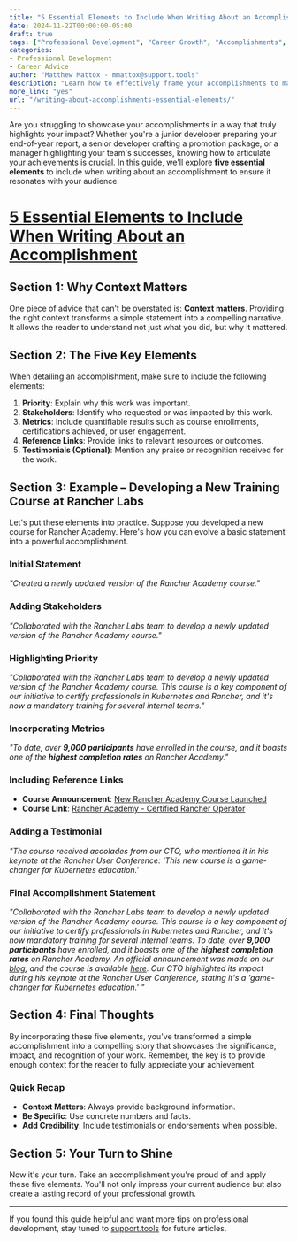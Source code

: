 ```yaml
---
title: "5 Essential Elements to Include When Writing About an Accomplishment"
date: 2024-11-22T00:00:00-05:00
draft: true
tags: ["Professional Development", "Career Growth", "Accomplishments", "Writing Tips", "Support.Tools"]
categories:
- Professional Development
- Career Advice
author: "Matthew Mattox - mmattox@support.tools"
description: "Learn how to effectively frame your accomplishments to make a lasting impact. Discover the five key elements that will make your achievements stand out."
more_link: "yes"
url: "/writing-about-accomplishments-essential-elements/"
---
```


Are you struggling to showcase your accomplishments in a way that truly highlights your impact? Whether you're a junior developer preparing your end-of-year report, a senior developer crafting a promotion package, or a manager highlighting your team's successes, knowing how to articulate your achievements is crucial. In this guide, we'll explore **five essential elements** to include when writing about an accomplishment to ensure it resonates with your audience.

<!--more-->

# [5 Essential Elements to Include When Writing About an Accomplishment](#5-essential-elements-to-include-when-writing-about-an-accomplishment)

## Section 1: Why Context Matters

One piece of advice that can't be overstated is: **Context matters**. Providing the right context transforms a simple statement into a compelling narrative. It allows the reader to understand not just what you did, but why it mattered.

## Section 2: The Five Key Elements

When detailing an accomplishment, make sure to include the following elements:

1. **Priority**: Explain why this work was important.
2. **Stakeholders**: Identify who requested or was impacted by this work.
3. **Metrics**: Include quantifiable results such as course enrollments, certifications achieved, or user engagement.
4. **Reference Links**: Provide links to relevant resources or outcomes.
5. **Testimonials (Optional)**: Mention any praise or recognition received for the work.

## Section 3: Example – Developing a New Training Course at Rancher Labs

Let's put these elements into practice. Suppose you developed a new course for Rancher Academy. Here's how you can evolve a basic statement into a powerful accomplishment.

### Initial Statement

*"Created a newly updated version of the Rancher Academy course."*

### Adding Stakeholders

*"Collaborated with the Rancher Labs team to develop a newly updated version of the Rancher Academy course."*

### Highlighting Priority

*"Collaborated with the Rancher Labs team to develop a newly updated version of the Rancher Academy course. This course is a key component of our initiative to certify professionals in Kubernetes and Rancher, and it's now a mandatory training for several internal teams."*

### Incorporating Metrics

*"To date, over **9,000 participants** have enrolled in the course, and it boasts one of the **highest completion rates** on Rancher Academy."*

### Including Reference Links

- **Course Announcement**: [New Rancher Academy Course Launched](https://www.rancher.com/blog/new-rancher-academy-course)
- **Course Link**: [Rancher Academy - Certified Rancher Operator](https://www.rancher.academy/)

### Adding a Testimonial

*"The course received accolades from our CTO, who mentioned it in his keynote at the Rancher User Conference: 'This new course is a game-changer for Kubernetes education.'*

### Final Accomplishment Statement

*"Collaborated with the Rancher Labs team to develop a newly updated version of the Rancher Academy course. This course is a key component of our initiative to certify professionals in Kubernetes and Rancher, and it's now mandatory training for several internal teams. To date, over **9,000 participants** have enrolled, and it boasts one of the **highest completion rates** on Rancher Academy. An official announcement was made on our [blog](https://www.rancher.com/blog/new-rancher-academy-course), and the course is available [here](https://www.rancher.academy/). Our CTO highlighted its impact during his keynote at the Rancher User Conference, stating it's a 'game-changer for Kubernetes education.' "*

## Section 4: Final Thoughts

By incorporating these five elements, you've transformed a simple accomplishment into a compelling story that showcases the significance, impact, and recognition of your work. Remember, the key is to provide enough context for the reader to fully appreciate your achievement.

### Quick Recap

- **Context Matters**: Always provide background information.
- **Be Specific**: Use concrete numbers and facts.
- **Add Credibility**: Include testimonials or endorsements when possible.

## Section 5: Your Turn to Shine

Now it's your turn. Take an accomplishment you're proud of and apply these five elements. You'll not only impress your current audience but also create a lasting record of your professional growth.

---

If you found this guide helpful and want more tips on professional development, stay tuned to [support.tools](mailto:mmattox@support.tools) for future articles.